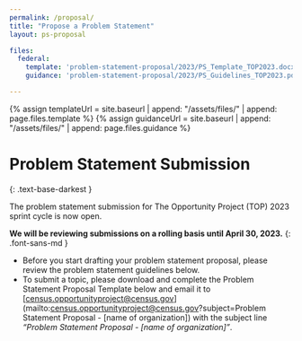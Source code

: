 ```yaml
---
permalink: /proposal/
title: "Propose a Problem Statement"
layout: ps-proposal

files:
  federal:
    template: 'problem-statement-proposal/2023/PS_Template_TOP2023.docx'
    guidance: 'problem-statement-proposal/2023/PS_Guidelines_TOP2023.pdf'

---
```

{% assign templateUrl = site.baseurl | append: "/assets/files/" | append: page.files.template %}
{% assign guidanceUrl = site.baseurl | append: "/assets/files/" | append: page.files.guidance %}

# Problem Statement Submission
{: .text-base-darkest }

The problem statement submission for The Opportunity Project (TOP) 2023 sprint cycle is now open.

**We will be reviewing submissions on a rolling basis until April 30, 2023.**
{: .font-sans-md }

- Before you start drafting your problem statement proposal, please review the problem statement guidelines below.
- To submit a topic, please download and complete the Problem Statement Proposal Template below and email it to [census.opportunityproject@census.gov](mailto:census.opportunityproject@census.gov?subject=Problem Statement Proposal - [name of organization]) with the subject line *“Problem Statement Proposal - [name of organization]”*.
